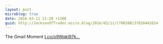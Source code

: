 ```yaml
---
layout: post
microblog: true
date: 2016-03-11 21:29 +1300
guid: http://JacksonOfTrades.micro.blog/2016/03/11/t708208137820442624.html
---
```

The Gmail Moment [t.co/o9Wqkl97k...](https://t.co/o9Wqkl97k9)
